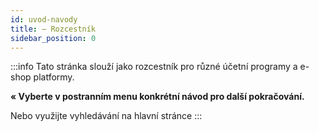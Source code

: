 ```yaml
---
id: uvod-navody
title: — Rozcestník
sidebar_position: 0
---
```

 
:::info
Tato stránka slouží jako rozcestník pro různé účetní programy a e-shop platformy.

**« Vyberte v postranním menu konkrétní návod pro další pokračování.**

Nebo využijte vyhledávání na hlavní stránce
:::